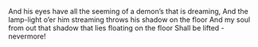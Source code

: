 And his eyes have all the seeming of a demon’s that is dreaming,
And the lamp-light o’er him streaming throws his shadow on the floor
And my soul from out that shadow that lies floating on the floor
Shall be lifted - nevermore!

